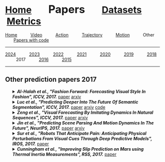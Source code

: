 <a name=top></a>
---
<a href=../../README.md#top><l style="font-size:30px">Home</l></a>&nbsp; &nbsp; &nbsp; &nbsp; &nbsp; &nbsp;<l style="font-size:35px">Papers</l>&nbsp; &nbsp; &nbsp; &nbsp; &nbsp; &nbsp;<a href=../../datasets.md#top><l style="font-size:30px">Datasets</l></a>&nbsp; &nbsp; &nbsp; &nbsp; &nbsp; &nbsp;<a href=../../metrics.md#top><l style="font-size:30px">Metrics</l></a>&nbsp; &nbsp; &nbsp; &nbsp; &nbsp; &nbsp;
---
[Home](../papers.md#top)&nbsp; &nbsp; &nbsp; &nbsp; &nbsp; &nbsp;[Video](../video/video_papers.md#top)&nbsp; &nbsp; &nbsp; &nbsp; &nbsp; &nbsp;[Action](../action/action_papers.md#top)&nbsp; &nbsp; &nbsp; &nbsp; &nbsp; &nbsp;[Trajectory](../trajectory/trajectory_papers.md#top)&nbsp; &nbsp; &nbsp; &nbsp; &nbsp; &nbsp;[Motion](../motion/motion_papers.md#top)&nbsp; &nbsp; &nbsp; &nbsp; &nbsp; &nbsp;Other&nbsp; &nbsp; &nbsp; &nbsp; &nbsp; &nbsp;[Papers with code](../papers_with_code/papers_with_code.md#top)&nbsp; &nbsp; &nbsp; &nbsp; &nbsp; &nbsp;
___
[2024](2024.md#top)&nbsp; &nbsp; &nbsp; &nbsp; &nbsp; &nbsp;[2023](2023.md#top)&nbsp; &nbsp; &nbsp; &nbsp; &nbsp; &nbsp;[2022](2022.md#top)&nbsp; &nbsp; &nbsp; &nbsp; &nbsp; &nbsp;[2021](2021.md#top)&nbsp; &nbsp; &nbsp; &nbsp; &nbsp; &nbsp;[2020](2020.md#top)&nbsp; &nbsp; &nbsp; &nbsp; &nbsp; &nbsp;[2019](2019.md#top)&nbsp; &nbsp; &nbsp; &nbsp; &nbsp; &nbsp;[2018](2018.md#top)&nbsp; &nbsp; &nbsp; &nbsp; &nbsp; &nbsp;2017&nbsp; &nbsp; &nbsp; &nbsp; &nbsp; &nbsp;[2016](2016.md#top)&nbsp; &nbsp; &nbsp; &nbsp; &nbsp; &nbsp;[2015](2015.md#top)&nbsp; &nbsp; &nbsp; &nbsp; &nbsp; &nbsp;
___
<h2>Other prediction papers 2017</h2> 
<ul><a name=Al-Halah_2017_ICCV/>
<details close>
<summary><strong><em>Al-Halah et al., "Fashion Forward: Forecasting Visual Style In Fashion", ICCV, 2017.</em></strong> <a href=https://openaccess.thecvf.com/content_ICCV_2017/papers/Al-Halah_Fashion_Forward_Forecasting_ICCV_2017_paper.pdf>paper</a> <a href=https://arxiv.org/pdf/1705.06394.pdf>arxiv</a></summary>
<ul>
<em>Datasets</em>
<ul>
<li><a href="../../datasets/alphabetical/a-d_alphabetical_datasets.md#amazon">Amazon</a></li>
</ul>
<em>Metrics</em>
<ul>
<li><a href="../../metrics/other/other_alphabetical/other_j-z_metrics.md#mae">MAE</a></li>
<li><a href="../../metrics/other/other_alphabetical/other_j-z_metrics.md#mape">MAPE</a></li>
</ul>
<details close>
<summary><em>Bibtex</em></summary>
<pre>
@InProceedings{Al-Halah_2017_ICCV,
    author = "Al-Halah, Ziad and Stiefelhagen, Rainer and Grauman, Kristen",
    title = "Fashion Forward: Forecasting Visual Style In Fashion",
    booktitle = "ICCV",
    year = "2017"
}
</pre>
</details>

</ul>
</details>

<a name=Luc_2017_ICCV/>
<details close>
<summary><strong><em>Luc et al., "Predicting Deeper Into The Future Of Semantic Segmentation", ICCV, 2017.</em></strong> <a href=https://openaccess.thecvf.com/content_ICCV_2017/papers/Luc_Predicting_Deeper_Into_ICCV_2017_paper.pdf>paper</a> <a href=https://arxiv.org/pdf/1703.07684.pdf>arxiv</a> <a href=https://github.com/facebookresearch/SegmPred>code</a></summary>
<ul>
<em>Datasets</em>
<ul>
<li><a href="../../datasets/alphabetical/a-d_alphabetical_datasets.md#cityscapes">Cityscapes</a></li>
</ul>
<em>Metrics</em>
<ul>
<li><a href="../../metrics/other/other_alphabetical/other_e-i_metrics.md#iou">IoU</a></li>
<li><a href="../../metrics/other/other_alphabetical/other_j-z_metrics.md#ssim">SSIM</a></li>
<li><a href="../../metrics/other/other_alphabetical/other_j-z_metrics.md#psnr">PSNR</a></li>
</ul>
<details close>
<summary><em>Bibtex</em></summary>
<pre>
@InProceedings{Luc_2017_ICCV,
    author = "Luc, Pauline and Neverova, Natalia and Couprie, Camille and Verbeek, Jakob and LeCun, Yann",
    title = "Predicting Deeper Into The Future Of Semantic Segmentation",
    booktitle = "ICCV",
    year = "2017"
}
</pre>
</details>

</ul>
</details>

<a name=Zeng_2017_ICCV/>
<details close>
<summary><strong><em>Zeng et al., "Visual Forecasting By Imitating Dynamics In Natural Sequences", ICCV, 2017.</em></strong> <a href=https://openaccess.thecvf.com/content_ICCV_2017/papers/Zeng_Visual_Forecasting_by_ICCV_2017_paper.pdf>paper</a> <a href=https://arxiv.org/pdf/1708.05827.pdf>arxiv</a></summary>
<ul>
<em>Datasets</em>
<ul>
<li><a href="../../datasets/alphabetical/j-z_alphabetical_datasets.md#vist">VIST</a></li>
</ul>
<em>Metrics</em>
<ul>
<li><a href="../../metrics/other/other_alphabetical/other_a-d_metrics.md#accuracy">Accuracy</a></li>
</ul>
<details close>
<summary><em>Bibtex</em></summary>
<pre>
@InProceedings{Zeng_2017_ICCV,
    author = "Zeng, Kuo-Hao and Shen, William B. and Huang, De-An and Sun, Min and Carlos Niebles, Juan",
    title = "Visual Forecasting By Imitating Dynamics In Natural Sequences",
    booktitle = "ICCV",
    year = "2017"
}
</pre>
</details>

</ul>
</details>

<a name=Jin_2017_NeurIPS/>
<details close>
<summary><strong><em>Jin et al., "Predicting Scene Parsing And Motion Dynamics In The Future", NeurIPS, 2017.</em></strong> <a href=https://papers.nips.cc/paper/7267-predicting-scene-parsing-and-motion-dynamics-in-the-future.pdf>paper</a> <a href=https://arxiv.org/pdf/1711.03270.pdf>arxiv</a></summary>
<ul>
<em>Datasets</em>
<ul>
<li><a href="../../datasets/alphabetical/a-d_alphabetical_datasets.md#cityscapes">Cityscapes</a></li>
</ul>
<em>Metrics</em>
<ul>
<li><a href="../../metrics/other/other_alphabetical/other_j-z_metrics.md#mse">MSE</a></li>
<li><a href="../../metrics/other/other_alphabetical/other_e-i_metrics.md#epe">EPE</a></li>
<li><a href="../../metrics/other/other_alphabetical/other_j-z_metrics.md#miou">MIoU</a></li>
</ul>
<details close>
<summary><em>Bibtex</em></summary>
<pre>
@InProceedings{Jin_2017_NeurIPS,
    author = "Jin, Xiaojie and Xiao, Huaxin and Shen, Xiaohui and Yang, Jimei and Lin, Zhe and Chen, Yunpeng and Jie, Zequn and Feng, Jiashi and Yan, Shuicheng",
    title = "Predicting Scene Parsing And Motion Dynamics In The Future",
    booktitle = "NeurIPS",
    year = "2017"
}
</pre>
</details>

</ul>
</details>

<a name=Sur_2017_IROS/>
<details close>
<summary><strong><em>Sur et al., "Robots That Anticipate Pain: Anticipating Physical Perturbations From Visual Cues Through Deep Predictive Models", IROS, 2017.</em></strong> <a href=https://ieeexplore.ieee.org/document/8206442>paper</a></summary>
<ul>
<em>Datasets</em>
<ul>
<li>Custom</li>

</ul>
<em>Metrics</em>
<ul>
<li><a href="../../metrics/other/other_alphabetical/other_j-z_metrics.md#recall">Recall</a></li>
<li><a href="../../metrics/other/other_alphabetical/other_j-z_metrics.md#precision">Precision</a></li>
<li><a href="../../metrics/other/other_alphabetical/other_j-z_metrics.md#mcc">MCC</a></li>
</ul>
<details close>
<summary><em>Bibtex</em></summary>
<pre>
@InProceedings{Sur_2017_IROS,
    author = "Sur, I. and Ben Amor, H.",
    booktitle = "IROS",
    title = "Robots That Anticipate Pain: Anticipating Physical Perturbations From Visual Cues Through Deep Predictive Models",
    year = "2017"
}
</pre>
</details>

</ul>
</details>

<a name=Cunningham_2017_RSS/>
<details close>
<summary><strong><em>Cunningham et al., "Improving Slip Prediction on Mars using Thermal Inertia Measurements", RSS, 2017.</em></strong> <a href=http://www.roboticsproceedings.org/rss13/p38.pdf>paper</a></summary>
<ul>
<em>Datasets</em>
<ul>
<li>Custom</li>

</ul>
<em>Metrics</em>
<ul>
<li><a href="../../metrics/other/other_alphabetical/other_j-z_metrics.md#rmse">RMSE</a></li>
</ul>
<details close>
<summary><em>Bibtex</em></summary>
<pre>
@InProceedings{Cunningham_2017_RSS,
    author = "Cunningham, Christopher and Nesnas, Issa A and Whittaker, William L",
    title = "Improving Slip Prediction on Mars using Thermal Inertia Measurements",
    booktitle = "RSS",
    year = "2017"
}
</pre>
</details>

</ul>
</details>

</ul>